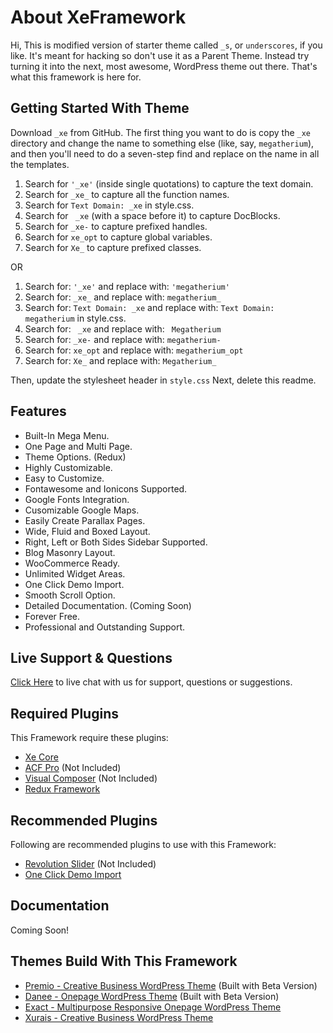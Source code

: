 About XeFramework
=================

Hi, This is modified version of starter theme called `_s`, or `underscores`, if you like. It's meant for hacking so don't use it as a Parent Theme. Instead try turning it into the next, most awesome, WordPress theme out there. That's what this framework is here for.

Getting Started With Theme
--------------------------

Download `_xe` from GitHub. The first thing you want to do is copy the `_xe` directory and change the name to something else (like, say, `megatherium`), and then you'll need to do a seven-step find and replace on the name in all the templates.

1. Search for `'_xe'` (inside single quotations) to capture the text domain.
2. Search for `_xe_` to capture all the function names.
3. Search for `Text Domain: _xe` in style.css.
4. Search for <code>&nbsp;_xe</code> (with a space before it) to capture DocBlocks.
5. Search for `_xe-` to capture prefixed handles.
6. Search for `xe_opt` to capture global variables.
7. Search for `Xe_` to capture prefixed classes.

OR

1. Search for: `'_xe'` and replace with: `'megatherium'`
2. Search for: `_xe_` and replace with: `megatherium_`
3. Search for: `Text Domain: _xe` and replace with: `Text Domain: megatherium` in style.css.
4. Search for: <code>&nbsp;_xe</code> and replace with: <code>&nbsp;Megatherium</code>
5. Search for: `_xe-` and replace with: `megatherium-`
6. Search for: `xe_opt` and replace with: `megatherium_opt`
7. Search for: `Xe_` and replace with: `Megatherium_`

Then, update the stylesheet header in `style.css` Next, delete this readme.

Features
--------

* Built-In Mega Menu.
* One Page and Multi Page.
* Theme Options. (Redux)
* Highly Customizable.
* Easy to Customize.
* Fontawesome and Ionicons Supported.
* Google Fonts Integration.
* Cusomizable Google Maps.
* Easily Create Parallax Pages.
* Wide, Fluid and Boxed Layout.
* Right, Left or Both Sides Sidebar Supported.
* Blog Masonry Layout.
* WooCommerce Ready.
* Unlimited Widget Areas.
* One Click Demo Import.
* Smooth Scroll Option.
* Detailed Documentation. (Coming Soon)
* Forever Free.
* Professional and Outstanding Support.

Live Support & Questions
------------------------

[Click Here](http://xecreators.pk) to live chat with us for support, questions or suggestions.

Required Plugins
----------------

This Framework require these plugins:

* [Xe Core](https://github.com/XeCreators/xe-core)
* [ACF Pro](https://www.advancedcustomfields.com/pro/) (Not Included)
* [Visual Composer](https://codecanyon.net/item/visual-composer-page-builder-for-wordpress/242431?ref=XeCreators) (Not Included)
* [Redux Framework](https://wordpress.org/plugins/redux-framework/)

Recommended Plugins
-------------------

Following are recommended plugins to use with this Framework:

* [Revolution Slider](https://codecanyon.net/item/slider-revolution-responsive-wordpress-plugin/2751380?ref=XeCreators) (Not Included)
* [One Click Demo Import](https://wordpress.org/plugins/one-click-demo-import/)

Documentation
-------------

Coming Soon!


Themes Build With This Framework
---------------------------------

* [Premio - Creative Business WordPress Theme](http://demos.xecreators.pk/wp/premio/) (Built with Beta Version)
* [Danee - Onepage WordPress Theme](http://demos.xecreators.pk/wp/danee/) (Built with Beta Version)
* [Exact - Multipurpose Responsive Onepage WordPress Theme](http://demos.xecreators.pk/exact/)
* [Xurais - Creative Business WordPress Theme](http://demos.xecreators.pk/xurais/)